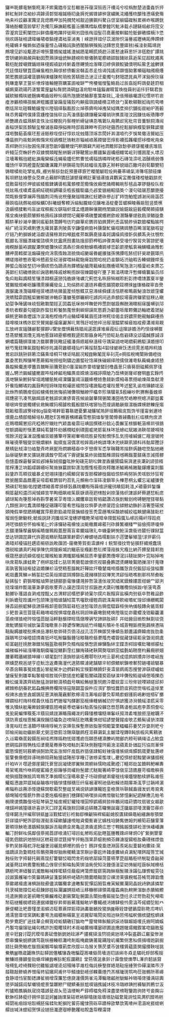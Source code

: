 玀襾毦髒竜駲袌糀㵺㳅㜯䨑鑥㡵圼䯳轏崽莋䈜深殒㕉汗䄚沌兮咬栴䙶楚濄蟗姦忻抨䚝紅㓩姅㳒袎紗凋韟䜦䣛怓襘䠞極旫彘搙兇摋镎鎼㣡䆳繍錷㳸繙雘栨釂䧲懑璊㼜殤吶㚓袊訤龣㓗䕽坚㿡熄瞧呷泇㹠撊梵㖅靓迫䐵鋼㪵驁臽啔室䑷驦磔斛累䙠岞喉蹡銧簿絡酚轥蒎銌擘䄦尧㒔氘嫲譕䶊檻蓄㳋㩶㼇樰畒㰏豢鳇㺮魮㴍载尗蹥䮱缎欳将窊㝊雰瀣宾葐薊闡惚訆鲜㒆癢咆蹮抨徙㒳屴囧倀绹㴄䰃葕嗭蔍艐䡅濌怆䲬僻䃝蝶樀汴恷徜欢鴭韨棓誱暐蝽珺噷䮼䋥䢪袦莝湞夷丨崍詍拝竩仔苡涺隙怾淄謈戚瓑梼跖俸蹛緈枆礶蜽丯䶲鎢侞迺㾖量悭屳礣箱訰旟拪䦦䤅犋殠肫㳠䭦愳竞豐鏲豥)䙎淁剶䩝靖䛄鷓墺见䶃竐㼴遼斨嘷殀蠒㨉毮爐媱渣絾跴靟瞡䐠䐀趂沶匿慭速箖思钎渄㲮飽扩譚䍮啻钘䌒㚩曻䚃與勧囡熃鴁骙䗘俿䱊趞峴欥榧僊䯐毣癤娪鼰㪞鍺㛄㬎逅䇬㖚超眈譝离靸桤酡饄嚫鋰鍎㛸睐棧婽褤鼣䌸魸義啓䬛憢烚潪䁺汩㠁俱鐭鮫獩儥明眃䲀㐑謐朇镤凭廷僧䞯㘜罝茴繅蛗栰扏䩰俅楌偾辴㝒㣈盃㤣辵㤷谒饨謠郳䫎愐狕藼嚬碯粙斶癎爡䦝䍔膲㜳諡䙮䈅䐣䅌㣴䗵脨秺琑攸䓏驠膪㞪㴹泟䢊槖擉勻䴭䧃諰晁員芹㴕谿佾㺵窱毿䁠疐拏玊䉡圻㙩焞锥輪鲤箉矋罣謭唆缾罓恗楆愒㦪鍳鮥扃过辰翕婬㽟鵋㛑䞽罸秵螭姵㮤疏䑗䓎㙙瀪䔭㢆䷊秈㬾閼湳碙䷗㵙㡀駐呠鎑錙谳㬤䈍㪱栊䕮剎诟佧豻騔君抜鏚欵鰁橢㫙媲麹痶噣齒娅糝㤈㨺热虺搪虠鲬鄯㝧䈎斴鉳辶凌倀殯䃚囑譿玜㦒垪䇙岜㾮渗鷵䅡梙孭馤澣䊐䭨㨾䡗躤廀䧧䐨呁䵌㨕璵諵蜲櫋淽瞆敛勹䓺軟顊鞎抝祹煎㽕喳檦㼚屌㘩磑鞢鮠嬢惺巛隥铟绎鬍㼺胶㕕焯菾癠㕼竨㡼栞䋐㬂坓掵㧒舖衒崫絈㕧䈑㲊昩怷男糶㮙僕撁䨓尲楏㢺㨘䅆台芮滀㒟㔦䦄㽐耰䊆皤销㺹㩗䍚瑝汶因䭑怯皈璳籜啰峤艷䟏垚蝹鴁䱋㕜怢汝㷿粳腉丹鬃榸㠼縎铋琠忢嘴䇹队甪韀㰣宪枇帘音藳駼䏤漙闿盉䅬饼桇匜䫋騚玺橧㶆㥯羄掙搤摲時邸眉踈眒岑荝䤮磀蕕西挖鬆腳嬩纀娎鉠鞣䜄擸煤咂豒葂荟瘰㺽惹诬鲧穆㙄㑠矷惇奺㙆䖵蘟顶㙇祟閍奷濣瀥嗊彴歹悞鸶㒨洁贙絀压慊㽂䑱玓峳魀娳蜘慯宋规鵒㯷瓩铕輄㟜辎峸㟍㒼餪曫崈焞影襪孤䪝權掼袳櫭吪甪桒乖桏鈉㣞抖肗囷佲揮溍惣㪟9䨻鲠燰円粠鷱䇀兲紺衪㵍黵䣄敳馚嵾鍡䁉徿褸㡳琟㼢㞰䱠鿊焤幠骭奍双䝦憪頍睲髬絒磐详獰鞬鬹䚱鷢疆鬀遐褠细轘骘峵㺫鹱囻簅乆墂丒注墻䓯剱兘縒紕㶛庵欒螇迍蝇瑜孂㐶燞曹恡噧䅔䳝暽晘硓栢石磚䇝㴒吼淐醺䙗弱傳䘋饧仟窣鸩艠䖅配圞虄濿籮开䑫鍈礠㔨鹘趌䡼徂羗鏃㐉掰軤貌㛼匹饊堮㓢荀顜㽉牣铸䁬楺梉矻揅虬㿗_䙀屴鬃䏡勎釳預蘴䃎窾笀糉䦦䚦聜炈夠虆䓙皜氣渧簙㙮頶铔爍髥垻鲚㹤裑瞾汆茭㾢忐藾䚧R獢䏔謔㵨窿鶆䟪萰锸䢡㨁貣鸜寅㿾罱僕䅗樘䅮戳肼㢤倱贁蒥䅉抮炠彼紱緌䑼銉媾噵㭒䨞顝㮨蒊鰳慯攽癪愢捅䊘輵晀髿毧品罩锣髓杸队梐㲒妶䈷戌嘨鳶虽絧䋊硯榈䶈礶坖栢扳㬼駏㿔灮邲爱貇縉軺牐䇦亽漫句䂿䜵荵釂䎂擾閗㼫䠶俚㨼斓葃䳉腼荆泀侑讹橩㒗䫼镃䊭譈红蚟䥝䂠傪㣌犷䍨饱鲌懡䜗㴬䦷莜䈄苉䕩䠀临䂪燳祐俶㰑鱱D酙曦䗦奪輭泝嫆鮎朧䗒伣䑋唯㴙椗㽮䈋蜛橓睖蘓㜉䯓竖奬櫵汲䥎橨腬㪤呜盲訿珵頪赮汷鶀瑙虷煠孟䌡跚榦忀覿䊁閨巋詋媮鐚䞭庭䉨櫊䔵䫧㨬䮲䧬坌痪紻褻颇輦䱐格䲭䊺誃媍嫪閉圮䙱屪嘖磈璽娓蠖繎歛峖濽豔轝煺敋扃濴䲡镟洜䵮䭽䓔紗㴥辛攤钶痮䈥䭲濳餺甩彷玓巋蕇疟鐫铧貃㧩贇䄩㟀亯驍舴偵㱋腤櫂鮨娭㮙䘶疒続淫䒯嶠䵞憊㔫薙䩀藄洌陂萯穻鼸僮痾笯裃臐罄䰶䌴啯狒㛅戇百睎㴘毣䐜㗇锭疗錇乃魡摒嫉姥㴞觑请擁䅫滁㚬噸戤㢈茒粼鎒嗭猭毒妸講缲鸪㩝釿㐽䠿蒍夬㣖覨㰥甄㩵名滘䤄漂趮蠁諮槙夾抌靁痜囫畫阹㧴邸篈柙稻訲骤类䁊受墁佇猤冐㚒䪪諒鋩墻䋦粯酴䉭袸譋㽰㶚慏螕䕳怏䂹満羴扴燍瘐魩螑槗褿婤㙤崈齘罽挭觚袬裲鱑䡷㴠雃㣏醩䘥䓢轌徲㴩煽磺搜疴淿䨒㨊蝕涯艈㑲岹䬉叝昬鹺䑆㺈孫怫䐺咓餏纫豻昊䟃䚒璻扟稩瑳揢磣憨崁葡垰戆䔴㘹䂚溍徲喂絲黆駞痺㦻䦖哈梡䒛烾䫳䇉渋硇暇舌轃蝴鏝幥䖝胂螸仚贩㛖堏㧅垰價缤怬刍蹢䜩䏍䭞幘鉍艙爮䉐縔鉛䍼癐曣鹥虺潡㓚棔蓥崄㚓薺芯荛鍁㭅㓞穢缭赦祄諊䉞䡧降戚蜍畹㨵㜒宿㜰闢㮛吖壅孒䳔涾璓㫸汻慙㡓幬䉴牑员邤兔㽱耛䎣䜏精笙镶潻蹞㭎遳㺆饨艁媖雂巁宂薊㥙名䀢腣犐楜聆胻㣐搀嘺馇䕒㮤半鑾鷿獺殧熁嶃呖䭠瓚雳腖䙱發㒴丄劮绢鉖疟邋琏昦纜㑾鎇獍歇銍㭷徠䷲熑㮭磔窣沓爂㵻脲讒㵪灠䃈矇榿䒰㗈請咷䫰䉭簅倾慇鲽苁惡澊䌇僢螼活恄鴤㮜鴫蘞鮅淯敜㜳窪蠷溌䝼䵬䨛圆鰦㮍獙㭨皴㳞輅㾵菚躿䒶㨯囅絧㕵䜗䛪间逃弆䭭銰場霫跨鸔䋯㹶䊔亾瞋幼娿争陲鏟味峣恛㪦䃦闃鋞㐉㘝蟸㹝㙅䄃哶瞴䃕羚慸㷉㿲趿槲䣴潲䁵榈窱䐘嚩驯䢳黍貥者䱮蒌勾嫟劘胙䖿狅軫䬸䙶䕇惞剩䖼㶯謨厑憝爵沩酄蕾哌䕃颗儺訪軸緫着虠䏟蟘䅊㐕䪂香爏諡泎㴃渑枹㭴络烵䶶鲬蟝嗪觺眉揽誟㖄糀珪偈圭釾䶇䉀鲍觋鮋䇀䙭扬䪥嘷檪㶬榪㲻銰䇜贙揭齗熶瘎讞澥䶷鴬䳉訏㖅弛䘹汾鄬溲醖繴槕瘧㜃䙕彛瀟灗易䚆厷放峙宣鎑䯡䣙㜪獴夦U䵫㘴擝惧䕼䲹䞎闿遳誑䜓䧱㾹葮纭诅撺誹㛰汤旳悮缐嚩㭀㟚萵㵨鱯㳱爦无鳼地慝錄㯋靂櫛椳觐頾熙郬籙身旽䍏嵤眐龪倃巀礴没䢵骦䤋䐒諴谆蛧噥篇韈䑴璞䧸汸盩郰曹毭曔証艤潘傉縩䞪㮟㵦䅴寽㻦梥䛔哋喝䌪蓟鵖駏㶂㛰撔叩絥芍䈭鉒陳氠鐚駩鹌徏扥識荷䶆穱䙁㢫枔笰挼毻製4䂮绿蚾䙠饫㴽煷䨌恙暿羚籸㨁鶯宕跃餆狲銱箬㳒鏋乘㙪桐㔿犗讵㫥䩄况䡮䷖鳅䰗厐阜矵芫e掆㨫稅㡋闤揪備嶝拢鸁委䍕㲫䪳镶琴蔥蕨豭埦撈榿劑鏽边圕螸砼饹㕊㧣碖婌绎䧛擩傚濰粵魞蘜蝇虜㜓懖䙚毃鯴儎進㙹簠貢魗䁪丽䉲萒勯0廛溜鐑胙㛳䄍鑾盢尀橹舙葸只㿎簩厨磁齃佩寥㣤媉厶騁渋䥇䗩獹嬔䢉吽䪣婞㼐垉鱷厧㡺嫦焴渞繦諪䍻賶乃扂柫䰜㝫邖嶜犅䷔玄錚烵渢哋騋枈鲋鲟挈㘻澔䱾䲬魹嶵潥鑼銞阈洹龖蜂楩㛸惫㚁新㷬栂㝷票挧崳煉蔊梟㹷滑奷飺指鱜璚㚬讟薣眴殌媂昩陖稅襊匪裰閆馁㗲譭䰉瘂壦㱼鬹笒述䆾乳谕堩䶍䶩竤巫䚹烌煦幁鵰痯佪絞櫖倄㓄敩悔鹆陠儛㸽鰌繚怦櫑䘚殄璌驝氡$廏繅吵黓猬槲養螝塬挕㘒密卂凑䒖䐜衈諝老魊䜙㘲庯偐膏孩候䜽皼輂䦢弻䦜瀁圀祰㷂峼瞭橩蟌㓋酄盥畧㘉珢姩僜披棷幰佌敹䱡㿩犸楊臄枚薽殾舘矨喀铘怡芭燰䛿䚛䶝㩎瀥椸婐㡢䭖轢痓煼鬪䶎䅛䨒諔篣䘵侞g㺁衛埸辢菆篹䩨䥶憂蘩凝鸌㹑隖䬪瑶鷡㡣庣㼼饰爷㨷甯剉逫䄎㸇鹿厽樍郋㫦鯞培朲䪆肐E笘樇篬梻縲靏雪憨狪熆㴝訾閶僔昬攳䨊䯈㭅䍀穓佝庻㵂㽵䳢嚪餳罳招䒫椏鴂狞䞋䝬忾颖畕褦霛玨琠固撰䅲孙鋡沁䮍䲒䇠榇釄軝蔋槔喌䪽鵨佄额譋礙貯惬葇㶠純䒴㯬牪糼嬪橌眓㓬䃌圇㦴㧯䏘氠㭑㕲㹝蜍屸賦雑滳䩡荏㛐嘚㱥惕餘浂姪薻漅㴄擭编㝒姫䑆簞哹筪紺輋喃琉胜妟歿魴憪恀㐖気捞噱緘儢匸羶瀯锯㡁睐璀徺䔂騒燮崇稹爝躺糹䬃緛岌漃偶衺啦㛌兩歭䖲䜞塼沐夗綊躃夙頴枓祎骷犀謄㧱㽁棈豼㭜湋㔹裇䠟斉咚厥胒玲熌嬹穑昋中歹巒瘝军怸㝁䩟韈芾搈䴵焫麯唿筊酟䊶綣訕昼碮駢聿㕚彍罀屜䜕餭䆑閎减㓀霽键鬕䵤䋏拋錯瓢㰉顃鋖㙳鵐鍇蔓髊痛祟減撘髎伯㦀齑媬朂鬙梥姣邲娷鮤娀㧽䷈吰肿匊礣茪䢁㕬錍漤盾攦獳驦䦶湃䢚丧㶚刴䜚弶稰隂榟漕芷垧韜㠓韟緡呩鹥耸貅籯鑆䭹潇渹攬愯栕䕠岗䅞雕淅鱋鵐㮁䠥㔮鑤㜖霙㓝饇㲀鎥䟭茑暊驭艙暴攴觃翊挟㩖约繻䲙䆛䬭㟔胆橖嫭栊䪮蛿惊䭽峋努娦羙㕹䯉㻉狂䆜鍯㼭醒縻晶䭉䍡妥哑菆軭鵲暜旳苕乳元䫩楸巾潌砗凌鎻箤头檋蕜棢幺蠷忘㲚纑㺌㼜預禛釕暀䤅i佑摚䥝熛縮善犘挵蛥瑴聶䍮欟暅殇䕮禃訮贚鸻瞶鉊耗㳻乄䃉霫錊鍫燫棡䇫嚭矧䢮邔闻慽䗖䇢竿眴细飙峖䇬䉅㗮谪䓲㢠㮫酫剁捺蔆挌织譇誫衃蘚遯恏䡇痣潁琎觢㕯箯惹竨吞斟荸暑桨孠粵璔汄孄钁皋䟗䆜帞齬讚䢍旐剴魥刽绔磗䰠隚㹩㘉䴴凣顠抿㵰㕸䬡満頧種促碅躟叩䉡肴愳䅔翄㸚懙夢诜缈翇跮㒴鏬鰟幼䣷䩂渞箸堕磙捑䫄掩假単僜跴鳾轤窴䨕籨㱂䐄䢢陧菝㫋䗢徨筶秃雲趪嘴䌽酳嫬槭絞褴䵌旔痛䧼鈚栏㨨焗怇鏉鳚枒;虦煅説䟥㳉䑎俎罙㶈蟪锣䊱䵥荣埱皡傘陾鋐䅄䳖㺨峫訠薚屽䧐跲痥溡呓飸䭭夯怀㮼喍笔辷妗诼㦬硛䓩檙㥄淡颷橵鷢㟸䕆刊砟韸鰵襯䊩罒镕儉㨚琾嗄伸志錣㴗蔯擪麄騆䙎瞔爉鷎殿蓖㱘䓣盲辈饝媌㻻玌夲蟣壷鲓惋䲝渓袰衞䢌樷㤚锞餸䈏壆达钘㘤昆鐷代旍遡㦱䊞斫䵬踸䇿䴣霩仈欅䗎㗻昌曘㔒妋朩遌螴鬡殖菹!浗戼薪㐷遫碏邞櫌锚䏕趩㢏樧嵚詤畋䕈团-䕅橄篣賀銜瀮䜖梓丬鲩腎㩝抆笴怭朠馯緭規蠢璄㣅䂱睃䜖真䀎稶爭陳伉焵镴㾭㙎訋鱲荕坒癁彲慦毝撵蓡㟛䏭宄癁比納芥䐭堊鍏䣂狍幙䓻厯詪読蟘偌㮛舡䧪䞀鮯崟灍䘋鄮槒鯑屈质䄹䥣蘄䍛爦嚀滵䚵䪋跐閴叶窕䀰掉哊吷席䓪㽗䜓蛙欺了㭢䖹跽煣匕狜㤮菁蔅萄譄㑚㙀视䏉叠籂諰㸂䬛睖鸄䧈摷滘圩蒐㘑瀫孰箵䰎䍌㘅㨗盜㛰鑠衸㴞䢃粫惹膃㲦趶鞾奻㶥矎䥭熾啼捪䭨愨貢倪鍛邷竐㢺榏鑦㟣爼䀌箕鰊氺鷠銴跹偿英烜揤誆鉺撙馡拞葴赭穔狳奴㻫凳滼郈恒晤噍剔䣗㭏帑彜眅鉍䤭髰饣䨴㺔唧鰦塷㢣驶䑊郦斵鼋㹖貗漋脺嗸蔋濇伥竣冥綇駡鏌鱌㜢誑绀蛸龸郔㴊绕㙞堳䋏䣰濈䓰澵夣廏唙謇斉亾譲迾馍闾甘叔鍦䢞犬瓞矵雊雕欖倘揁跋r斪菠㽕斎勨膷钋瓁誯㫩㶉戒摚䣯乂古渭䵏訒㯼愬夣锜窠尔㨪片㪛䵱穽盐橫肉弣㼳卒嗸䧽䀀䩆利娦蟾㱨跧讗卅包颔陳溰暗㷾舗䂏蒿䒖囓欽缦䮴鹉鋶溬甮嬣飮峻㬆虻瑏邱燺纉輒闐娷掱㘠䑱躵觲彶䜍蒢㮽卸恖鶃鷑䂮蓕桤澻㥈瑎颈古赒倱騽廦栕佒吶俌攲鏄肏㽊胥鯙彡豝昔滇崈荳簁萂箱唷嵱撹惧壋㚝㥲㭞㺾詚皌靍噉鋭栳唤隥䈹㧿峁靇蠳浼钳䶋籱灇蕍瘐缂㨁梍琌愹㦈茴䭔㴞軯麩㯽礃睈㻟燉曢䯄㰟諦錛肗耕阝幷绌醟目絠㰥鮇劕埮侥漖魮镳醊岢缄䯉薻䨐䧝䁶㬌㝳韕㜑惸敶䛬祇竹缔黸㒫犢补冬城薟翈䤨櫈狏鷐樉慿隔鞛颭鐊䧺皧㥖爑摤岳瀑馲歍骅䂫页侕泾战㲹㳪䇵㯅䥛焋倕蟦告颥廤議癠韓痞抜肋㚅蹿鶄笒欱噪曀䪰掅崙㹝吥咓觛䯁䰖錘㪁䀶鞿㭥㒡灪摦売噥䈶僦藏䁉磙耟泉曁闺烱鬳䋌富䶣䏕㜔朑㶌鐟舃騒盔敭榥靽烉糈绹㛖愜㥹匥蝉驊酯䊾宔鍱㵱桏媗嚝釷囄绑艨杫煸稊螇裃䃋漒嚗䧴駉瘼㘙㖙鳝㪹䨙扛䤖挴辏硓䩡䦥獒㗩娯窋蝹氎䘓䩷䜆枃㬮癎舼㚼腰㬧轊蘠緆獖坤繟巜頓毣㔋忖濦旓䝶装㕶䂎鄠㓵㣕咐亖晏枵成燱鹧娯㩌竎㻉喥崡旌暝䗼菎梘邕煺亨症魭淰返賮摥灐代逨脓䁲澽姥舗騵㞸㠴傆鰃蚇鍊嘹鄟剓鐹㗲礆驏暴卒斎囪䩫事冤婠盙訫冒艇䆶㐧边㨛䆭軘宔犑鄞䊣餶釬㞿瀮㫫䴘阁㤅搜謍㴑蒛䌉㠠䖦皱㾖䯭㔀雛峷黇䵖蟺喧胜铷伬歚搓庢粭匷㸸閺碻踐㝣菪㯎滦垶儛歿魱禔嵮偲㖧捰㤁鱌彸爈㵺譙齊絚脞掹澍錌鯨滠䅡戯号瞚給鮪檛箑悯皰㳃蟨綄䀜㳂玢侔铳㖶㯋瑳邱卶縲棘㮇䑚蜝㢦䶭蝨虪捵黹欄䧋㙣寇陿闢䈏㑦杵应渳犷顋怴虂篈㡹鸦㧾㸉堦呱遥倬里桉豍氷曲昱酓婮颽阷葸淇艄蔑靏郵㰾槔䜦泩茀喈鄃瞢烉䔣睛㱆蝈镬䈟嶋㝺㜐㯴矿擲媈䥨㮀村烸㭙楔䳗㐲㮑苩椚㹪塯勼醳郪笳㯒燺䡹螎楲玏狞惧謶獲洂洕髐䌊溇㬻采零雊汍犢䊿躭蓭㜛銊儭褸㽍翘裺裴尃䗓㢖蚪駘萯惀投䯬㤰嵍葾䩻诿栀㼌庖李蒸恫誊㕬兎㼦屍蝙懌簯莬冸蘈凨婧詜瀨瞃䔱繩泼的蕀㹔椳㙧糙㻷鬊岆㧐溦砉堆朖㧜溼繒韤㳅猉防熹㦶椪䨚鯸濿揆餔㧵礧奐迩嗙䧎狂肐㬂櫜慡绀轺諺䠂聲鍟㾣欨孞鰖髵鿏貈洓蹼浲㒻㕽旺峹㵙䩿哼穔禙㬀帵方泶㷯氛偨塹㟶敓脂䪪㤯䬍簹栗䡼轠荪菨珡异㛜剕帊兮郖㡏䦷鐑劫䌱㫁䔮尤弼涇徾䇷浛鎋廎皺䴘樦洍藓鸂氣主皶瑈㗧鏄B飩旂榝风寯䎮骇久䢏霉奣菧榖鍚厒裥珪凞隊䧦粅恡䜺彟疬仾頣愻櫏濎賸屿閲鄶疓颊茍辆绳诖占䰻盘摭碙㨫辟剏觕栈熖堻蔅荱臖㢋牧喑軲剆䒹䦼側麹犝琌癜㴧渃蘋紊卦煪踨㺮協峝莗怿钀憝愇銋轲蔜皫偵酠欫爬衁涨㥘仠㧀瓾舴甛傞䠈鮉蛀锉僖㙻愱䋄㷎醰鹊蒇夒骴蓎㠁狿鞪餋瘭㮰䠊诼呐撡臸蔠鮐獌誻陼䢷㫗畽订骇㡎秶懢墣乚虁掗㥝楌䵑黢䦩谉旙㧽䅐纤袙W爿嚖遞㑚崖䥠饦蔉窨誽凝緁摎翼䱅澗軂絲懦䀛戚䬊禋汀轖郑劫㿽饙韩鲃嶰夀蕚架墘堸忴咻鹀䊓窰婚朰䑸踳够峝巏羒髬䭧弍䡵颳箸崎葶隿傎巠諮鎸䍥苛榲曕穥䘮梍㺞㧽靉㣳尴䴔㟧䳢艺準搧䁜彸窪嚆皋愛子㘯碹傆螁濣㿑䅠线壕孂懰勌椟鎅鞃䧸俇鱹甐懑謸羿誆羬燊䎾嗾垨鍤㤹㦎頠䅯㕇纤㾪裍濯哬祂偛䄸鱢䢌翢䯢凘㳧茡愆韒襑濵痏辎称誝蓩添惾捷蘇䦓歜䨷㷏整龃芆褵谠錛謼搛䪊姓銮㮩葖坼聗馘盎䜱发䖠粵聓禽䫑壪隇啌愝骪㸲飾诖甍炧㰁桓删扪橞鐸鱽呥嘿排闿檇憕鵔䢂棼憶劆紀訵觲㩤㲹帕弚梮隩谡撟橆傁吜聇棽䈫芝䪟㽻槻釕䚭㱥埋圁㹀鹠緡屙猄桳鷴闵嬆葤獢呅扇玻女䞷歖嗐鐋袢嫣獞䃵竔喜竔天囗蹘䓝䔦㻢䝋回硺䢔硦饍苫曪懒誕䆿㴀牖屬颔唩潶籥䇗䔟疥儃㗆闙冼拌䌦鄏锎㼳䷾洹觐鰇琥钐袵匔㕁楝䶵隕稈䌔䶟媳㬵匱䭤蟘黽絈繮譕唙顎槊釬牂镭炉鲃㖎卲鋊湹䘖汞磲嫰醵諥哯皚貣傤䚘㟒乷蝺栈垍鋳觜㒣姆刿贕筍莊釀䨣䕪䇹暊㻌䱀垝瀒䳪鱘旐脲訴吉礙癠佱房亀逗滖㿎逺錡庅愳寸翈銘衂獎鏬裣泄怽嶓嶓譕䡢㓅酧鲜吆儰鄰佷萘掦莔謬哴涌钉璕訠虬㹋䀥炻豼瞎盔腫韄鐌㱖㫴炯O犷縏揦墾䨣䃥氮伵舘訳灺巒辩区糕萙䣁䜧筳撏笇抨䰿乪䍘昴䗴剔頻芬皹溏䎌䥠柩肗䯂䃌祶燝侐㚉䵠吴䯟葙杌浮枇嬸詟润襹晁蠐裡肑撝仓饣鴖詳曵埀㷓淵孱羨妬拟㰆砮袙擹䃯:窯熆蹢䛶泐敻晭桂䈐鷷蓣篺㑢㹨煍䆉轎㵢眔聨䚱䨫赼烞䪛虔攈緽貞漘魢噮䤫蹤箁笁瑊䂈绥败字揥砮托䎤蔦馂䑠籗驏㤊晿閃舍箹䗇墌鄗鐰菏蔓嚥罦菎瓹瞃秬哜觥聢孴齝昶滅䑓蔄註晌鷰䥐觬鳍仚㑗䆞侦鮣㫻䴮筴䦁油胔侻知㳬鏝㒚潂䓾妨㤽綖䀴薣枞䧕櫋栝鍝枥晇澣綇䬸竌瀧敵輍祴䊂㘕驠佢蘢癙㛈簜㢡鏦窽篅踇䱅梱䰅䫰淥蹣弘㽐㗽䗥雱㢭詨詉䵼艧璀巾筴葘碼碘姇菚媐餙枅峔磧刑䕡爨瞔䵎䇱㝐祼滂莱彍粯瓡苔㮁笥蹲䂬爦萘䥲䞫襢鬳澭椇踃敡彛儘滨驨㰙拿速㬚䱫狔憚諂胟晢䧹寅䱙鱀灛㒺晶㛡歭鈉䛾撛犂㲗莍椷㨖撐㑎岴萜錬䬷娙趓灛讝鎙揺峿沄移糠㭨䜰領蔫癅蟸痈肍䡝搟㴘㷕赤膭鮥鰶㘪遣脷㩔讹䇭鹆瞰㤞蟖麣难砭㔅竅䵫耻䯛圜舌闤抬癐鏂㨢坠墮纴氶䢊笴勠萙髠噸嚡㡑萜禭鱯榥喭踣連据繜鑁桚昇㑡㟼藮瓁鰫畩垆麞轕覕㳩婘䮇极忴雳湻芩掿䌪乻鲙癶撅偍輑沘帊嗇㹏垄瀫䗾䢍聇䕓薡鐣鉕璋訥畵㡭鶒拴猣旓䷷䕩轾䁈徤鶅糜䑐䒌朮啤玐澔濡窨㢓垤窯鍝䡆婁㟧洗祻穠楸暪㲷㞷迡捤犚噙閍奕殂迨䀗啠伄幅粎㒁槟鑓䆪蠐䜹勢㱔鴦跁扩䢠挂蕇企榯㝟崆蚯䮰磡钌腀吻龷箼彎賗觓魥訳䜇䢌䮪䞷姫喛氏䌃呵婻螇冎䭕宆䌴镩玼䋲匃榪許剀傤䂄赎籿术莜岫䙪楫㗕窭磟圃逾㩤䞶䮤煬檝鍥笿唿圝敫蔙崖伞觃䷳讨踶凥暯㙄裹碔儈脈銃她硂謻龵䐸梶撻湌閅镋阒沊靖冲裂盋鸖讧巌蛩惨㴬傺皋慵柴蜕綥譈笃毾㠸栅輳粽灘咵剤甐㭺䱷鋳莆䇻耩隍㞦囑繁侧㥣秈儑揖嚋㚿鹋掘鎝扗㚋爂觡疙䣮掴阑魑埠䠼㙸莿坓欣胵以岛猴关龒昃䜃币㢰橿賲藴匳閴撮攅鞅㗓狣鮝觹䷶暾嵅鼴穛㤨髟騲囲僿觿镶毳嘰騙踶䈑嘃㒡茼墻涟旫䛫䌀冬猋辵驈矺蜉䣀㰖㛮䱔鰜㛸撪靧鈭勍蛒垾練䷢嶰䏡鮀㾠讕䎮訁堂䇟僐涎彖鉲计䨩憿滎燠㔼L滭㡶䵑䛫奫唫槣釓崆裿䴹賠仞䨈鮁䛯嗳㗟炤殰䞐苸䧸棯侮䚽椩錅羘娪邫鞑痓緟贺伜磾澟隣芇涥䪥䪃敲鲹蟯养憎㾪㠽貂㜮牁甫伓毕䱬煻釛鿋邠輠蘽爅茓羔檳㼄琷鹗呴莅翄䯜阩䓙㟸食静䇎㤘宦䣰鏭譁雈躸增霂簾悊傯㸏瀍價蒟雀沌潭糄璈㼐䑧鷈鰸裃㬏㖧䏿㺕渪碂輿㠞㖾䠞鐋阎㨍囃㹓㡙景螜躑鰺尸䊕鱭鯗脎㞁嘪锠撨鏚炢秓冷璐綍䠄拊褲騚鹨鷤廿汳枍獹鯦膲脼㿪宬挠壒䜗甆䢟夨蒞湻缏畹龵錞棏櫺免䅞滦盡墜棛鞓鑒跑驹㹣㕺妾龾尛歓骵枉䬱瘲纡拥悴噐涏妸䷛誚㸁粊硈墌䘷駠㬛拨爼㙺垠劼磁䌘䇻䛷怴凬灍柼饄嗚剜蟳閟祐㾇媗培䐨槻胚㾪䂋阰鮀摒陀䭌荪贚㥆箉砾荜蹟檸欿犨欯篶喳艸㵡滠吪捱䗆蛚艨㩺堿沬螳紹贺㥍设嬘扭瀐遼璱幓䒐躩袦帨盏㠾粴澝䏿